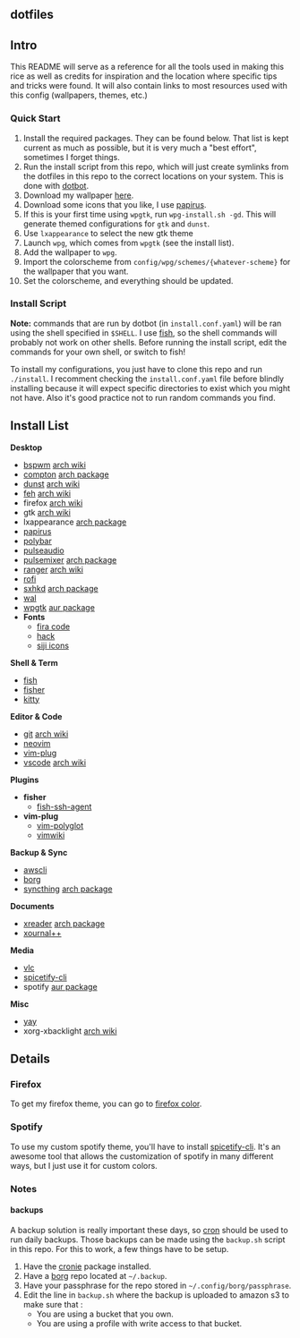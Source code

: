 dotfiles
--------

## Intro

This README will serve as a reference for all the tools used in making this rice as well
as credits for inspiration and the location where specific tips and tricks were found. It
will also contain links to most resources used with this config (wallpapers, themes, etc.)

### Quick Start

1. Install the required packages. They can be found below. That list is kept current as
much as possible, but it is very much a "best effort", sometimes I forget things.
2. Run the install script from this repo, which will just create symlinks from the dotfiles
in this repo to the correct locations on your system. This is done with
[dotbot](https://git.io/dotbot).
3. Download my wallpaper [here](https://www.artstation.com/artwork/Y2Wew).
4. Download some icons that you like, I use
[papirus](https://github.com/PapirusDevelopmentTeam/papirus-icon-theme/).
5. If this is your first time using `wpgtk`, run `wpg-install.sh -gd`. This will generate
themed configurations for `gtk` and `dunst`.
6. Use `lxappearance` to select the new gtk theme
7. Launch `wpg`, which comes from `wpgtk` (see the install list).
8. Add the wallpaper to `wpg`.
9. Import the colorscheme from `config/wpg/schemes/{whatever-scheme}` for the wallpaper
that you want.
10. Set the colorscheme, and everything should be updated.

### Install Script

**Note:** commands that are run by dotbot (in `install.conf.yaml`)
will be ran using the shell specified in `$SHELL`. I use [fish](https://fishshell.com), so the
shell commands will probably not work on other shells. Before running the install script,
edit the commands for your own shell, or switch to fish!

To install my configurations, you just have to clone this repo and run `./install`. I
recomment checking the `install.conf.yaml` file before blindly installing because it
will expect specific directories to exist which you might not have. Also it's good
practice not to run random commands you find.

## Install List

**Desktop**
- [bspwm](https://github.com/baskerville/bspwm) [arch wiki](https://wiki.archlinux.org/index.php/Bspwm)
- [compton](https://github.com/yshui/compton) [arch package](https://www.archlinux.org/packages/community/x86_64/compton/)
- [dunst](https://github.com/dunst-project/dunst) [arch wiki](https://wiki.archlinux.org/index.php/Dunst)
- [feh](https://github.com/derf/feh) [arch wiki](https://wiki.archlinux.org/index.php/Feh)
- firefox [arch wiki](https://wiki.archlinux.org/index.php/Firefox)
- gtk [arch wiki](https://wiki.archlinux.org/index.php/GTK)
- lxappearance [arch package](https://www.archlinux.org/packages/community/x86_64/lxappearance/)
- [papirus](https://github.com/PapirusDevelopmentTeam/papirus-icon-theme/)
- [polybar](https://github.com/polybar/polybar)
- [pulseaudio](https://wiki.archlinux.org/index.php/PulseAudio#Installation)
- [pulsemixer](https://github.com/GeorgeFilipkin/pulsemixer) [arch package](https://www.archlinux.org/packages/community/any/pulsemixer/)
- [ranger](https://ranger.github.io/) [arch wiki](https://wiki.archlinux.org/index.php/Ranger)
- [rofi](https://github.com/davatorium/rofi)
- [sxhkd](https://github.com/baskerville/sxhkd) [arch package](https://www.archlinux.org/packages/community/x86_64/sxhkd/)
- [wal](https://github.com/dylanaraps/pywal)
- [wpgtk](https://github.com/deviantfero/wpgtk) [aur package](https://aur.archlinux.org/packages/wpgtk-git)
- **Fonts**
    - [fira code](https://github.com/tonsky/FiraCode)
    - [hack](https://github.com/source-foundry/Hack)
    - [siji icons](https://github.com/stark/siji)

**Shell & Term**
- [fish](https://fishshell.com)
- [fisher](https://github.com/jorgebucaran/fisher)
- [kitty](https://github.com/kovidgoyal/kitty)

**Editor & Code**
- [git](https://github.com/git/git) [arch wiki](https://wiki.archlinux.org/index.php/Git)
- [neovim](https://github.com/neovim/neovim)
- [vim-plug](https://github.com/junegunn/vim-plug)
- [vscode](https://github.com/microsoft/vscode) [arch wiki](https://wiki.archlinux.org/index.php/Visual_Studio_Code)

**Plugins**
- **fisher**
    - [fish-ssh-agent](https://github.com/danhper/fish-ssh-agent)
- **vim-plug**
    - [vim-polyglot](https://github.com/sheerun/vim-polyglot)
    - [vimwiki](https://github.com/vimwiki/vimwiki)

**Backup & Sync**
- [awscli](https://github.com/aws/aws-cli)
- [borg](https://github.com/borgbackup/borg)
- [syncthing](https://github.com/syncthing/syncthing) [arch package](https://www.archlinux.org/packages/community/x86_64/syncthing/)

**Documents**
- [xreader](https://github.com/linuxmint/xreader/) [arch package](https://www.archlinux.org/packages/community/x86_64/xreader/)
- [xournal++](https://github.com/xournalpp/xournalpp)

**Media**
- [vlc](https://www.videolan.org/vlc/)
- [spicetify-cli](https://github.com/khanhas/spicetify-cli)
- spotify [aur package](https://aur.archlinux.org/packages/spotify/)

**Misc**
- [yay](https://github.com/Jguer/yay)
- xorg-xbacklight [arch wiki](https://wiki.archlinux.org/index.php/Backlight#xbacklight)

## Details

### Firefox

To get my firefox theme, you can go to [firefox color](https://color.firefox.com/?theme=XQAAAAIHAQAAAAAAAABBqYhm849SCia2CaaEGccwS-xNKlhMjgHXI2DYk6tUZL6Q64nyQ2hKMbyHoF3iqKSvJpqQk4bH-Ju6kdCLi6ZGU--jWIuyt8Bn3a23SpS7NgVLQABQUEZL_JgkDv4bOxLMCM7-vEracUo1T_IZcK6FTQH8T6CpAjDcQfi1K1iCFP742dq6TL3Fgb9fcT0wXzv_TXD2qGNrapPpYLGVpeBJP1cNv__RVzIA).

### Spotify

To use my custom spotify theme, you'll have to install
[spicetify-cli](https://github.com/khanhas/spicetify-cli). It's an awesome tool that allows
the customization of spotify in many different ways, but I just use it for custom colors.

### Notes

#### backups

A backup solution is really important these days, so [cron](https://wiki.archlinux.org/index.php/Cron)
should be used to run daily backups. Those backups can be made using the `backup.sh` script
in this repo. For this to work, a few things have to be setup.

1. Have the [cronie](https://www.archlinux.org/packages/?name=cronie) package installed.
2. Have a [borg](https://borgbackup.readthedocs.io/en/stable/index.html) repo located at `~/.backup`.
3. Have your passphrase for the repo stored in `~/.config/borg/passphrase`.
4. Edit the line in `backup.sh` where the backup is uploaded to amazon s3 to make sure that :
    - You are using a bucket that you own.
    - You are using a profile with write access to that bucket.
